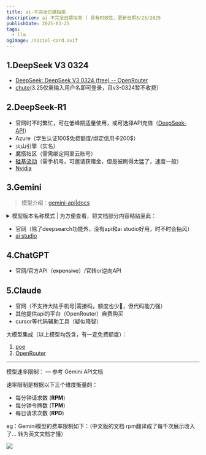 ```yaml
---
title: ai-不完全白嫖指南
description: ai-不完全白嫖指南 | 具有时效性，更新日期3/25/2025
publishDate: 2025-03-25
tags:
  - llm
ogImage: /social-card.avif
---
```

## 1.DeepSeek V3 0324

- [DeepSeek: DeepSeek V3 0324 (free) -- OpenRouter](https://openrouter.ai/deepseek/deepseek-chat-v3-0324:free/api)
- [chute](https://chutes.ai/app/chute/154ad01c-a431-5744-83c8-651215124360)(3.25仅需输入用户名即可登录，且v3-0324暂不收费）

## 2.DeepSeek-R1

- 官网时不时繁忙，可在低峰期适量使用，或可选择API充值（[DeepSeek-API](https://platform.deepseek.com/top_up)）
- Azure（学生认证100\$免费额度/绑定信用卡200\$）
- 火山引擎（实名）
- 魔搭社区（需需绑定阿里云账号）
- [硅基流动](https://siliconflow.cn/zh-cn/)（需手机号，可邀请获赠金，但是被刷得太猛了，速度一般）
- [Nvidia](https://build.nvidia.com/deepseek-ai/deepseek-r1)

## 3.Gemini

> 模型介绍：[gemini-api|docs](https://ai.google.dev/gemini-api/docs/models?hl=zh-cn)

<details>

<summary>模型版本名称模式 | 为方便查看，将文档部分内容粘贴至此：</summary>
Gemini 模型有*预览版*和*稳定版*两种版本。

- **最新**：指向指定生成和变体的尖端模型版本。底层模型会定期更新，并且可能是预览版。只有探索性测试应用和原型才应使用此别名。

  最新版本格式：`<model>-<generation>-<variation>-latest`。例如 `gemini-1.0-pro-latest`。
- **最新稳定版**：指向为指定的模型生成和变体发布的最新稳定版。

  最新的稳定版本：`<model>-<generation>-<variation>`。例如 `gemini-1.0-pro`。
- **稳定**：指向特定的稳定模型。稳定型模型通常不会发生变化。大多数正式版应用都应使用特定的稳定型模型。

  稳定版本模式：`<model>-<generation>-<variation>-<version>`。例如 `gemini-1.0-pro-001`。
- **实验性**：指向实验性模型（不适用于生产环境）。官方发布实验性模型是为了收集反馈、快速将最新动态交到开发者手中，并突出展示 Google 的创新步伐。

  实验版本格式：`<model>-<generation>-<variation>-<version>`。例如 `gemini-2.0-pro-exp-02-05`。

</details>

- 官网（除了deepsearch功能外，没有api和ai studio好用，时不时会抽风）
- [ai studio](https://aistudio.google.com/)

## 4.ChatGPT

- 官网/官方API（~~expensive~~）/官转or逆向API

## 5.Claude

- 官网（不支持大陆手机号|需接码，额度也少🥲，但代码能力强）
- 其他提供api的平台（OpenRouter）自费购买
- cursor等代码辅助工具（疑似降智）

大模型集成（以上模型均包含，有一定免费额度）：

1. [poe](https://poe.com/)
2. [OpenRouter](https://openrouter.ai/)

---

模型速率限制： — 参考 Gemini API文档

速率限制是根据以下三个维度衡量的：

- 每分钟请求数 (**RPM**)
- 每分钟令牌数 (**TPM**)
- 每日请求次数 (**RPD**)

eg：Gemini模型的费率限制如下：（中文版的文档 rpm翻译成了每千次展示收入了… 转为英文文档才懂）

![](https://raw.githubusercontent.com/Snnerney/image/refs/heads/main/image.png)

